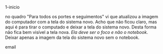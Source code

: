 1-inicio

no quadro "Para todos os portes e seguimentos" vi que atualizou a imagem do computador com a tela do sistema novo.
Acho que não ficou claro, mas aqui é para tirar o computado e deixar a tela do sistema novo.
Desta forma não fica bem visível a tela nova. _Ela deve ser o foco e não o notebook_.
Deixar apenas a imagem da tela do sistema novo sem o notebook.

email
